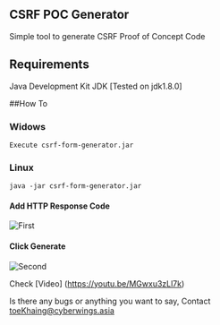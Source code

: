## CSRF POC Generator
Simple tool  to generate CSRF Proof of Concept Code


## Requirements
Java Development Kit JDK  [Tested on jdk1.8.0] 

##How To 
### Widows
    Execute csrf-form-generator.jar

### Linux
    java -jar csrf-form-generator.jar


#### Add HTTP Response Code 

![First](https://s14.postimg.org/3u7txi1s1/image.png)

#### Click Generate
![Second](https://s22.postimg.org/d6prehzc1/image.png)


Check [Video] (https://youtu.be/MGwxu3zLl7k)


Is there any bugs or anything you want to say, Contact toeKhaing@cyberwings.asia
